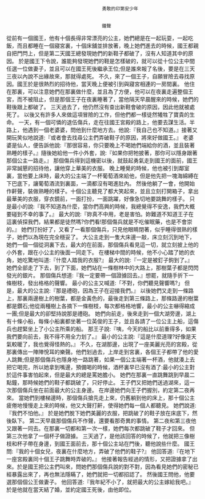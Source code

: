 
    	
									   
									   勇敢的印第安少年
									   
									   
									   鐘聲
									   


從前有一個國王，他有十個長得非常漂亮的公主，她們總是在一起玩耍，一起吃飯，而且都睡在一個寢宮裏，十個床舖並排放著，晚上她們進去的時候，國王都親自把門閂上，但是第二天國王總發現她們的新鞋子都破了，沒有人知道其中的原因。
於是國王下令說，誰能夠發現她們的鞋是怎樣破的，就可以從十位公主中間任選一位做妻子，並且可以在國王死後繼承王位;但是誰來報了名後，要是在三天三夜以內說不出緣故來，那就得處死。
不久，來了一個王子，自願冒險去尋找原因。國王於是很熱烈的招待他，當天晚上便被引到與寢宮相連的一房間裏。
他住在那裏，可以注意她們在那裏做什麼，並且為了方便，他可以在夜裏走遍整個王宮，而不被阻止，但是那個王子在夜裏睡著了，當他隔天早晨醒來的時候，她們的鞋後跟上都破了。
三天過去了，他仍然沒有查出新鞋會破的原因，因此他就被處死了。
以後又有許多人來做這項冒險的工作，但他們都一樣徒然犧牲了寶貴的生命。
一天，有一個可憐的退伍傷兵，走在往國王宮殿的路上，他要去謀生活。半路上，他遇到一個老婆婆，問他到什麼地方去。他說:『我自己也不知道。』接著又開玩笑似地說道:『或者會去找尋公主們弄破鞋子的原因，將來好做國王。』
老婆婆是仙人，便告訴他說:『那很容易，你只要晚上不喝她們端給你的酒，並且裝著熟睡的樣子。』隨後她給他一件小外套，說:『如果你把牠披著，那你可以隱身跟著那個公主一路走。』
那個傷兵得到這機密以後，就鼓起勇氣走到國王的面前，國王非常誠懇的招待他，讓他穿上華美的衣服。
晚上睡覺的時候，他也被引到鄰室裏，當他要上床時，最大的公主端了一杯葡萄酒來給他，但是他先把一塊海綿縛在下巴底下，讓葡萄酒流到裏面，一滴都沒有喝進肚內。
然後他躺了一會，他開始作鼾聲，裝做熟睡的樣子。十個公主聽見了都大笑起來，並且立刻打開箱子，拿出最華美的衣服，穿衣鏡前，一面打扮，一面跳躍，好像急切地要跳舞的樣子。
只是最小的說:『我不知道為什麼，當你們高興的時候，我總覺得不安逸，我們大概要碰到不幸的事了。』
最大的說:『妳真不中用，老是害怕。妳難道不知道王子在這裏偵探我們，結果都是徒然嗎?你們看!那個傷兵就是不吃催眠藥，也是不會崇的。』
她們打扮好了，又看了一看那個傷兵，只見他眼睛閉著，似乎睡得很熟的樣子，她們以為現在完全穩妥了。
大公主走到一隻大床邊一敲，床立刻沉到地下，她們一個一個從洞裏下去，最大的在前面，那個傷兵看見這一切，就立刻披上他的小外套，跟在小公主的後面一同走下。
在樓梯中間的時候，他不小心踏了她的衣角，她吃驚地叫道:『什麼人踏我的衣服?』
最大的說:『一定是被釘子鉤到了。』
她們全部走了下去，到了下面，她們站在一條樹林中的大路上，那樹葉子都是閃閃發光的銀片。
那個傷兵想道:『我一定要帶一個證據回去。』想罷，就隨手折下一條樹枝，發出格格的聲響。
最小的公主又喊道:「不對，你們聽見聲響嗎?」
但是，最大的公主說:『那是禮砲，因為王子在迎接我們。』
以後她們又走到一條路上，那裏兩邊樹上的樹葉，都是金黃色的，最後走到第三條路上，那條路邊的樹葉都是鑽石;他從兩種樹上各摘下一條樹枝，每次都格格地響，最小的公主嚇得縮成一團;但是最大的卻堅持說那是禮砲。
她們向前走，後來走到一個大湖旁邊，湖上有十條小船，每條小船裏都坐著一位英俊的王子，並且各請了一位公主上船，這傷兵也趕緊坐上了小公主所乘的船。
那王子說:『咦，今天的船比以前重得多，如果我們要向前去，我不得不用全力划了。』
最小的公主說:『這是什麼道理?好像是天氣較暖了，我也覺得怪熱的。』
不久，在湖那邊，出現了一座美麗光亮的宮殿，從那裏傳出一陣陣悅耳的樂聲。他們划過去，上岸走到宮裏，各個王子都帶了他的愛人跳舞;但是那個傷兵也隱身地一路跳著，如果一個公主端著一杯酒，他就湊上去把它喝完，所以她拿到嘴邊，預備喝的時候，酒杯裏早已沒有酒了:最小的公主對於這件事害怕起來，但是最大的總是罵她膽小。
她們在那裏一直跳舞跳到早晨二點鐘，那時候她們的鞋子都跳破了，只好停止。
王子們又把她們送過湖來，這一次那個傷兵坐在前面最大的公主身邊。
在岸邊她們向王子們握別，約定第二夜再來。
當她們到樓梯邊時，那個傷兵搶先走上來，仍舊躺到他的床上，那十個公主疲倦地慢慢走上來的時候，他又大聲打鼾，使得她們每一個人都聽見。
她們說道:『我們不怕他。』
於是她們脫下她們美麗的衣服，把跳破了的鞋子放在床底下，然後臥下。
第二天早晨那個傷兵不作聲，還要看那奇異的事情。
第二夜和第三夜他又跟著一同去。在那裏一切都和第一次一樣，她們每次都跳破了鞋子才回來。
但第三次他拿了一個杯子做證據。
三天過了，是他該回答的時候了，他就把三像樹枝和杯子帶在身邊，到國王面前去，那十個公主站在門後，聽他說些什麼。
國王問:『我的十個女兒，夜裏在什麼地方，弄破了他們的鞋子?』
他回答道:『在地下一座宮殿裏同十個王子跳舞時弄破的。』
他接著報告經過的情形，又把證據拿了出來。於是國王把公主們叫來，問她們那個傷兵說的對不對，因為看見她們的密秘已經暴露出來了，再也無法隱瞞了，她們就把一切都招認了。
然後國王問他，他要選那個個公王做妻子。
他回答道:『我年紀不小了，就把最大的公主嫁給我吧。』
於是他就在當天結了婚，並約定國王死後，由他即位。